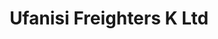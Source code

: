---
title: "Ufanisi Freighters K Ltd"
url: /mombasa/ufanisi-freighters-k-ltd/
shop: department store
---